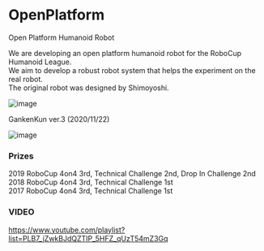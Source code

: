 # OpenPlatform
Open Platform Humanoid Robot  

We are developing an open platform humanoid robot for the RoboCup Humanoid League.  
We aim to develop a robust robot system that helps the experiment on the real robot.  
The original robot was designed by Shimoyoshi.

![image](https://user-images.githubusercontent.com/5755200/81126841-87c5f880-8f77-11ea-934b-ef93d6afc94d.png)

GankenKun ver.3 (2020/11/22)

![image](https://user-images.githubusercontent.com/5755200/99889605-20b12c80-2c9a-11eb-9a3d-a484a0cbd1e4.png)

### Prizes
2019 RoboCup 4on4 3rd, Technical Challenge 2nd, Drop In Challenge 2nd  
2018 RoboCup 4on4 3rd, Technical Challenge 1st  
2017 RoboCup 4on4 3rd, Technical Challenge 1st  

### VIDEO
https://www.youtube.com/playlist?list=PLB7_jZwkBJdQZTIP_5HFZ_qUzT54mZ3Gq
